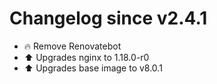 # Changelog since v2.4.1
- 🔥 Remove Renovatebot 
- ⬆ Upgrades nginx to 1.18.0-r0 
- ⬆ Upgrades base image to v8.0.1 
